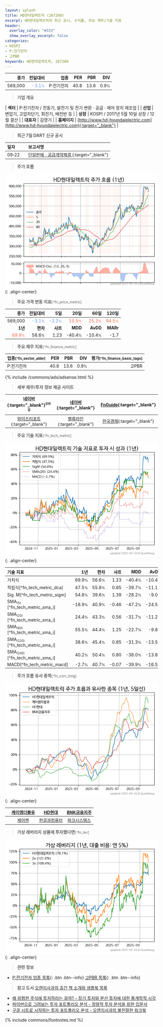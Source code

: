 ```yaml
---
layout: splash
title: HD현대일렉트릭 (267260)
excerpt: HD현대일렉트릭의 최근 공시, 수익률, 주요 재무/기술 지표
header:
  overlay_color: "#333"
  show_overlay_excerpt: false
categories:
- KOSPI
- P:전기전자
- 고PBR
keywords: HD현대일렉트릭, 267260
---
```


| **종가** | **전일대비** | **업종** | **PER** | **PBR** | **DIV** |
| -------: | -----------: | -------: | ------: | ------: | ------: |
| 569,000 | <span style="color: cornflowerblue">-3.1<small>%</small></span> | P:전기전자 | 40.8 | 13.6 | 0.9<small>%</small> |

<!-- more -->


> **기업 개요**<a id="company"></a>

| <span style="white-space:nowrap;">**섹터**</span> | P:전기전자 / 전동기, 발전기 및 전기 변환 · 공급 · 제어 장치 제조업 |
| <span style="white-space:nowrap;">**산업**</span> | 변압기, 고압차단기, 회전기, 배전반 등 |
| <span style="white-space:nowrap;">**상장**</span> | KOSPI / 2017년 5월 10일 상장 / 12월 결산 |
| <span style="white-space:nowrap;">**대표자**</span> | 김영기 |
| <span style="white-space:nowrap;">**홈페이지**</span> | [http://www.hd-hyundaielectric.com](http://www.hd-hyundaielectric.com){:target="_blank"} |


> **최근 7일 DART 신규 공시**<a id="dart"></a>

| **일자** |      | **보고서명** |
| :------- | :--- | :----------- |
| 09&#x2011;22 | | [단일판매ㆍ공급계약체결              ](https://dart.fss.or.kr/dsaf001/main.do?rcpNo=20250922800089){:target="_blank"} |


> **주가 흐름**<a id="price"></a>

![267260](/stock/images/267260.png){: .align-center}


> **주요 가격 변동 지표**<small>[^fn_price_metric]</small>

| **종가** | **전일대비** | **5일** | **20일** | **60일** | **120일** |
| -------: | -----------: | ------: | -------: | -------: | --------: |
| 569,000 | <span style="color: cornflowerblue">-3.1<small>%</small></span> | <span style="color: cornflowerblue">-2.2<small>%</small></span> | <span style="color: tomato">15.5<small>%</small></span> | <span style="color: tomato">25.2<small>%</small></span> | <span style="color: tomato">94.5<small>%</small></span> |
| **1년** | **편차** | **샤프** | **MDD** | **AvDD** | **MARr** |
| <span style="color: tomato">69.9<small>%</small></span> | 56.6<small>%</small> | 1.23 | -40.4<small>%</small> | -10.4<small>%</small> | -1.7 |


> **주요 재무 지표**<small>[^fn_finance_metric]</small>

| **업종**<small>[^fn_sector_abbr]</small> | **PER** | **PBR** | **DIV** | **평가**<small>[^fn_finance_basic_tags]</small> |
| :--------------------------------------- | ------: | ------: | ------: | ----------------------------------------------: |
| P:전기전자 | 40.8 | 13.6 | 0.9<small>%</small> | 고PBR |



{% include /commons/ads/adsense.html %}

> **세부 재무/투자 정보 제공 사이트**

| [네이버](https://m.stock.naver.com/domestic/stock/267260/finance/summary){:target="_blank"}<sup><small>모바일</small></sup> | [네이버](https://finance.naver.com/item/coinfo.naver?code=267260){:target="_blank"} | [FnGuide](https://comp.fnguide.com/SVO2/ASP/SVD_Invest.asp?gicode=A267260&MenuYn=Y){:target="_blank"} |
| :---: | :---: | :---: |
| [와이즈리포트](https://comp.wisereport.co.kr/company/c1040001.aspx?cmp_cd=267260){:target="_blank"} | [밸류라인](https://www.valueline.co.kr/finance/summary/267260){:target="_blank"} | [한국경제](https://markets.hankyung.com/stock/267260/financial-summary){:target="_blank"} |


> **주요 기술 지표**<small>[^fn_tech_metric]</small>


![267260](/stock/images/267260_tech.png){: .align-center}

| **기술 지표** | **1년** | **편차** | **샤프** | **MDD** | **AvDD** |
| :------------ | ------: | -----------: | -------: | ------: | -------: |
| 거치식 | 69.9<small>%</small> | 56.6<small>%</small> | 1.23 | -40.4<small>%</small> | -10.4<small>%</small> |
| 적립식[^fn_tech_metric_dca] | 47.5<small>%</small> | 55.8<small>%</small> | 0.85 | -39.7<small>%</small> | -11.1<small>%</small> |
| Sig. M[^fn_tech_metric_sigm] | 54.8<small>%</small> | 39.6<small>%</small> | 1.39 | -28.2<small>%</small> | -9.0<small>%</small> |
| SMA<small><sub>(5)</sub></small>[^fn_tech_metric_sma_i] | -18.9<small>%</small> | 40.9<small>%</small> | -0.46 | -47.2<small>%</small> | -24.5<small>%</small> |
| SMA<small><sub>(20)</sub></small>[^fn_tech_metric_sma_i] | 24.4<small>%</small> | 43.3<small>%</small> | 0.56 | -31.7<small>%</small> | -11.2<small>%</small> |
| SMA<small><sub>(60)</sub></small>[^fn_tech_metric_sma_i] | 55.5<small>%</small> | 44.4<small>%</small> | 1.25 | -22.7<small>%</small> | -9.8<small>%</small> |
| SMA<small><sub>(120)</sub></small>[^fn_tech_metric_sma_i] | 38.6<small>%</small> | 45.4<small>%</small> | 0.85 | -31.3<small>%</small> | -13.5<small>%</small> |
| SMA<small><sub>(240)</sub></small>[^fn_tech_metric_sma_i] | 40.2<small>%</small> | 50.4<small>%</small> | 0.80 | -38.0<small>%</small> | -13.8<small>%</small> |
| MACD[^fn_tech_metric_macd] | -2.7<small>%</small> | 40.7<small>%</small> | -0.07 | -39.9<small>%</small> | -16.5<small>%</small> |


> **주가 흐름 유사 종목**<a id="corr"></a><small>[^fn_corr_long]</small>

![267260](/stock/images/267260_corr.png){: .align-center}

|       | [케이엠더블유](/032500/) | [HD현대](/267250/) | [BNK금융지주](/138930/) |
| :---: | :------------------------------------: | :------------------------------------: | :------------------------------------: |
|       | [케어젠](/214370/) | [한글과컴퓨터](/030520/) | [파크시스템스](/140860/) |


> **가상 레버리지 상품에 투자했다면**<a id="2x"></a><small>[^fn_lev]</small>

![267260](/stock/images/267260_2x.png){: .align-center}


> **관련 정보**

- [P:전기전자 업종 목록](/stats/sector/kospi_업종_전기전자_종목/){: .btn .btn--info} [고PBR 목록](/fn/fn_high_pbr/){: .btn .btn--info}

> **참고 도서** [오렌지사과의 출간 책 소개와 샘플북 목록](https://kongdori.tistory.com/691)

- [왜 위험한 주식에 투자하라는 걸까? - 장기 투자와 분산 투자에 대한 통계학적 시각](https://kongdori.tistory.com/421)
- [파이썬으로 그려보는 투자 포트폴리오 분석  - 정량적 투자 분석을 위한 입문서](https://kongdori.tistory.com/643)
- [구글 시트로 시작하는 투자 포트폴리오 분석 - 오렌지사과의 불친절한 워크북](https://kongdori.tistory.com/449)


{% include commons/footnotes.md %}
